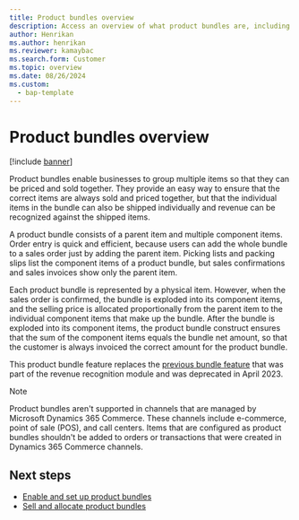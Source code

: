 ```yaml
---
title: Product bundles overview
description: Access an overview of what product bundles are, including outlines on what product bundles consist of and how they're represented by physical items.
author: Henrikan
ms.author: henrikan
ms.reviewer: kamaybac
ms.search.form: Customer
ms.topic: overview
ms.date: 08/26/2024
ms.custom: 
  - bap-template
---
```


# Product bundles overview

[!include [banner](../includes/banner.md)]

Product bundles enable businesses to group multiple items so that they can be priced and sold together. They provide an easy way to ensure that the correct items are always sold and priced together, but that the individual items in the bundle can also be shipped individually and revenue can be recognized against the shipped items.

A product bundle consists of a parent item and multiple component items. Order entry is quick and efficient, because users can add the whole bundle to a sales order just by adding the parent item. Picking lists and packing slips list the component items of a product bundle, but sales confirmations and sales invoices show only the parent item.

Each product bundle is represented by a physical item. However, when the sales order is confirmed, the bundle is exploded into its component items, and the selling price is allocated proportionally from the parent item to the individual component items that make up the bundle. After the bundle is exploded into its component items, the product bundle construct ensures that the sum of the component items equals the bundle net amount, so that the customer is always invoiced the correct amount for the product bundle.

This product bundle feature replaces the [previous bundle feature](../../finance/accounts-receivable/rev-rec-bundles.md) that was part of the revenue recognition module and was deprecated in April 2023.

> [!NOTE]
> Product bundles aren't supported in channels that are managed by Microsoft Dynamics 365 Commerce. These channels include e-commerce, point of sale (POS), and call centers. Items that are configured as product bundles shouldn't be added to orders or transactions that were created in Dynamics 365 Commerce channels.

## Next steps

- [Enable and set up product bundles](product-bundles-setup.md)
- [Sell and allocate product bundles](product-bundles-use.md)
